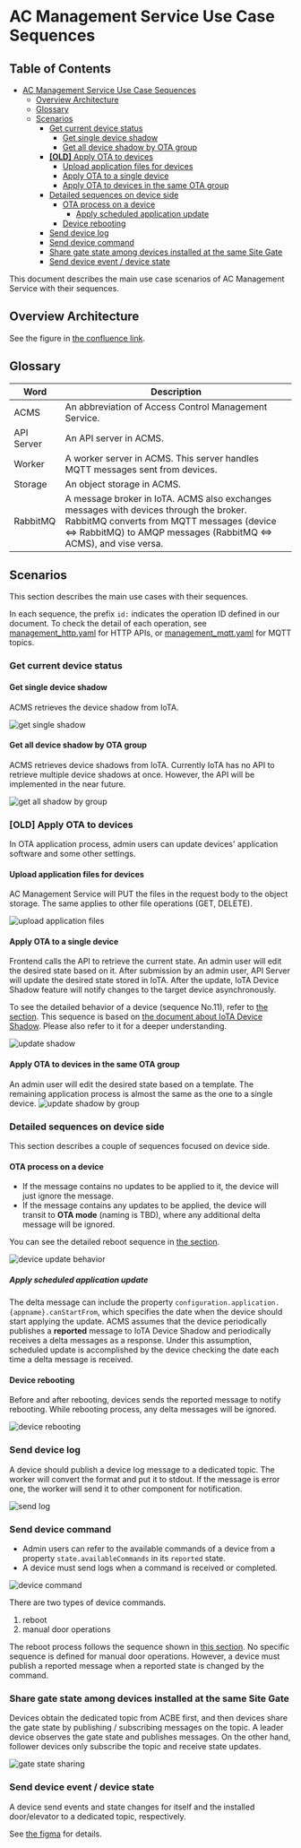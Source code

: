 # AC Management Service Use Case Sequences

## Table of Contents <!-- omit in toc -->

- [AC Management Service Use Case Sequences](#ac-management-service-use-case-sequences)
  - [Overview Architecture](#overview-architecture)
  - [Glossary](#glossary)
  - [Scenarios](#scenarios)
    - [Get current device status](#get-current-device-status)
      - [Get single device shadow](#get-single-device-shadow)
      - [Get all device shadow by OTA group](#get-all-device-shadow-by-ota-group)
    - [**\[OLD\]** Apply OTA to devices](#old-apply-ota-to-devices)
      - [Upload application files for devices](#upload-application-files-for-devices)
      - [Apply OTA to a single device](#apply-ota-to-a-single-device)
      - [Apply OTA to devices in the same OTA group](#apply-ota-to-devices-in-the-same-ota-group)
    - [Detailed sequences on device side](#detailed-sequences-on-device-side)
      - [OTA process on a device](#ota-process-on-a-device)
        - [Apply scheduled application update](#apply-scheduled-application-update)
      - [Device rebooting](#device-rebooting)
    - [Send device log](#send-device-log)
    - [Send device command](#send-device-command)
    - [Share gate state among devices installed at the same Site Gate](#share-gate-state-among-devices-installed-at-the-same-site-gate)
    - [Send device event / device state](#send-device-event--device-state)

This document describes the main use case scenarios of AC Management Service with their sequences.

## Overview Architecture

See the figure in [the confluence link](https://confluence.tri-ad.tech/pages/viewpage.action?pageId=447045438).

## Glossary

| Word       | Description                                                                                                                                                                                              |
| ---------- | -------------------------------------------------------------------------------------------------------------------------------------------------------------------------------------------------------- |
| ACMS       | An abbreviation of Access Control Management Service.                                                                                                                                                    |
| API Server | An API server in ACMS.                                                                                                                                                                                   |
| Worker     | A worker server in ACMS. This server handles MQTT messages sent from devices.                                                                                                                            |
| Storage    | An object storage in ACMS.                                                                                                                                                                               |
| RabbitMQ   | A message broker in IoTA. ACMS also exchanges messages with devices through the broker. RabbitMQ converts from MQTT messages (device <=> RabbitMQ) to AMQP messages (RabbitMQ <=> ACMS), and vise versa. |

## Scenarios

This section describes the main use cases with their sequences.

In each sequence, the prefix `id:` indicates the operation ID defined in our document.
To check the detail of each operation, see [management_http.yaml](../api/management_http.yaml) for HTTP APIs, or [management_mqtt.yaml](../api/management_mqtt.yaml) for MQTT topics.

### Get current device status

#### Get single device shadow

ACMS retrieves the device shadow from IoTA.

![get single shadow](image/get_single_shadow.png)

#### Get all device shadow by OTA group

ACMS retrieves device shadows from IoTA.
Currently IoTA has no API to retrieve multiple device shadows at once. However, the API will be implemented in the near future.

![get all shadow by group](image/get_all_shadow_by_group.png)

### **[OLD]** Apply OTA to devices

In OTA application process, admin users can update devices' application software and some other settings.

#### Upload application files for devices

AC Management Service will PUT the files in the request body to the object storage.
The same applies to other file operations (GET, DELETE).

![upload application files](image/upload_application_files.png)

#### Apply OTA to a single device

Frontend calls the API to retrieve the current state. An admin user will edit the desired state based on it.
After submission by an admin user, API Server will update the desired state stored in IoTA. After the update, IoTA Device Shadow feature will notify changes to the target device asynchronously.

To see the detailed behavior of a device (sequence No.11), refer to [the section](#detailed-sequences-on-device-side).
This sequence is based on [the document about IoTA Device Shadow](https://developer.woven-city.toyota/docs/default/Component/iota-service/en/shadow/). Please also refer to it for a deeper understanding.

![update shadow](image/update_shadow.png)

#### Apply OTA to devices in the same OTA group

An admin user will edit the desired state based on a template.
The remaining application process is almost the same as the one to a single device.
![update shadow by group](image/update_shadow_by_group.png)

### Detailed sequences on device side

This section describes a couple of sequences focused on device side.

#### OTA process on a device

- If the message contains no updates to be applied to it, the device will just ignore the message.
- If the message contains any updates to be applied, the device will transit to **OTA mode** (naming is TBD), where any additional delta message will be ignored.

You can see the detailed reboot sequence in [the section](#device-rebooting).

![device update behavior](image/device_update_behavior.png)

##### Apply scheduled application update

The delta message can include the property `configuration.application.{appname}.canStartFrom`, which specifies the date when the device should start applying the update.
ACMS assumes that the device periodically publishes a **reported** message to IoTA Device Shadow and periodically receives a delta messages as a response.
Under this assumption, scheduled update is accomplished by the device checking the date each time a delta message is received.

#### Device rebooting

Before and after rebooting, devices sends the reported message to notify rebooting.
While rebooting process, any delta messages will be ignored.

![device rebooting](image/device_rebooting.png)

### Send device log

A device should publish a device log message to a dedicated topic. The worker will convert the format and put it to stdout. If the message is error one, the worker will send it to other component for notification.

![send log](image/send_log.png)

### Send device command

- Admin users can refer to the available commands of a device from a property `state.availableCommands` in its `reported` state.
- A device must send logs when a command is received or completed.

![device command](image/device_command.png)

There are two types of device commands.

1. reboot
2. manual door operations

The reboot process follows the sequence shown in [this section](#device-rebooting).
No specific sequence is defined for manual door operations. However, a device must publish a reported message when a reported state is changed by the command.

### Share gate state among devices installed at the same Site Gate

Devices obtain the dedicated topic from ACBE first, and then devices share the gate state by publishing / subscribing messages on the topic.
A leader device observes the gate state and publishes messages. On the other hand, follower devices only subscribe the topic and receive state updates.

![gate state sharing](image/gate_state_sharing.png)

### Send device event / device state

A device send events and state changes for itself and the installed door/elevator to a dedicated topic, respectively.

See [the figma](https://www.figma.com/board/hi5kj3nQIt1e3gd6IxP969/Door%2FDevice-State%2FEvent-%E3%81%AE-UI-%E3%81%B8%E3%81%AE%E9%80%9A%E7%9F%A5?node-id=0-1&t=XEiq3W16acUwVKeF-0) for details.
